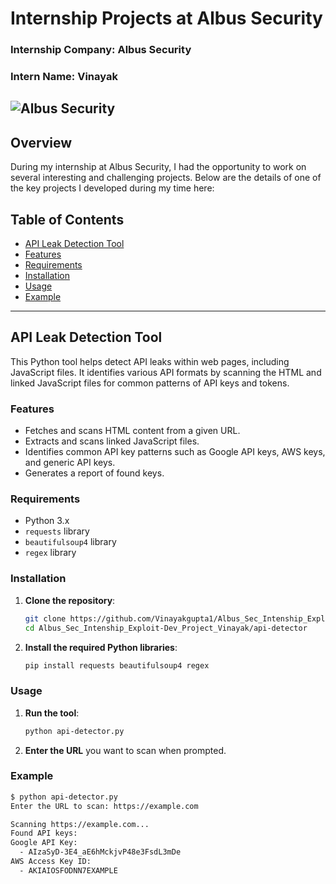 # Internship Projects at Albus Security

### **Internship Company**: Albus Security
### **Intern Name**: Vinayak

## ![Albus Security](https://imgs.search.brave.com/cyLoZR0VnEWdiLhKZay58Fme90URRGkyHmxbTWK5Su0/rs:fit:500:0:0/g:ce/aHR0cHM6Ly90NC5m/dGNkbi5uZXQvanBn/LzA1LzUwLzUwLzUz/LzM2MF9GXzU1MDUw/NTMyOV9oSnRlVnlO/dUdDWXIwWFlNWUpm/Q0oweXg5dTFLS2ZG/eC5qcGc)

## Overview

During my internship at Albus Security, I had the opportunity to work on several interesting and challenging projects. Below are the details of one of the key projects I developed during my time here:

## Table of Contents
- [API Leak Detection Tool](#api-leak-detection-tool)
- [Features](#features)
- [Requirements](#requirements)
- [Installation](#installation)
- [Usage](#usage)
- [Example](#example)

---

## API Leak Detection Tool

This Python tool helps detect API leaks within web pages, including JavaScript files. It identifies various API formats by scanning the HTML and linked JavaScript files for common patterns of API keys and tokens.

### Features
- Fetches and scans HTML content from a given URL.
- Extracts and scans linked JavaScript files.
- Identifies common API key patterns such as Google API keys, AWS keys, and generic API keys.
- Generates a report of found keys.

### Requirements
- Python 3.x
- `requests` library
- `beautifulsoup4` library
- `regex` library

### Installation

1. **Clone the repository**:
    ```bash
    git clone https://github.com/Vinayakgupta1/Albus_Sec_Intenship_Exploit-Dev_Project_Vinayak.git
    cd Albus_Sec_Intenship_Exploit-Dev_Project_Vinayak/api-detector
    ```

2. **Install the required Python libraries**:
    ```bash
    pip install requests beautifulsoup4 regex
    ```

### Usage

1. **Run the tool**:
    ```bash
    python api-detector.py
    ```

2. **Enter the URL** you want to scan when prompted.

### Example

```bash
$ python api-detector.py
Enter the URL to scan: https://example.com

Scanning https://example.com...
Found API keys:
Google API Key:
  - AIzaSyD-3E4_aE6hMckjvP48e3FsdL3mDe
AWS Access Key ID:
  - AKIAIOSFODNN7EXAMPLE

